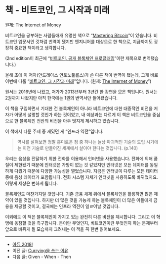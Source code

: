 # 책 - 비트코인, 그 시작과 미래

원제: The Internet of Money

비트코인을 공부하는 사람들애개 유명한 책으로
“[Mastering Bitcoin](http://j.mp/2QkT83k)”이 있습니다.
비트코인 입문서인 것처럼 번역이 됐지만 엔지니어를 대상으로 한 책으로,
지금까지도 굉장히 중요한 책이라고 생각합니다.

(2nd edition이 최근에
“[비트코인, 공개 블록체인 프로글래밍](http://j.mp/2QkHd5D)”이란 제목으로
번역됐습니다.)

올해 초에 이 저자(안드레아스 안토노풀롤스)가 쓴 다른 책이 번역이 됐는데,
그게 바로 이번에 다룰 “[비트코인, 그 시작과 미래](http://j.mp/2Rnw2Wa)”입니다.
(원제: [The Internet of Money](http://j.mp/2RIPz3n)”)

원서는 2016년에 나왔고, 저가가 2013년부터 3년간 한 강연을 모은 책입니다.
원서는 2권까지 나왔지만 아직 한국에는 1권의 번역서만 들어왔습니다.

이 책을 구입하면서 기대한 건 블록체인이 아니라 비트코인에 대한 대중적인
비전을 저자가 어떻게 설명할 것인가 하는 것이었고,
내 예상과는 다르게 이 책은 비트코인을 중심으로 한 블록체인 전반의 비전을
아주 멋지게 제시하고 있습니다.

이 책에서 다룬 주제 중 재밌던 게 “인프라 역전”입니다.

> 역사를 살펴보면 정말 흥미로운 점 중 하나는 늘상 파괴적인 기술의 도입 시기에는
> 이전 기술로 만들어진 세계에서 살아야 한다는 것입니다.
> (p.140)

우리는 음성을 전달하기 위한 전화를 이용해서 인터넷을 사용했습니다.
전화에 의해 품질이 제한됐기 때문에 인터넷은 가망이 없는 것 같았지만
인터넷은 모든 데이터를 동일하게 다뤘기 때문에 다양한 가능성을 열었습니다.
지금은 인터넷이 다루는 모든 데이터 중에 음성 데이터가 포함됩니다.
전화 시스템 자체가 인터넷을 사용하도록 바뀌었지요.
이렇게 세상은 변하게 됩니다.

블록체인도 마찬가지일 것입니다.
기존 금융 체제 위에서 블록체인을 활용하면 많은 제약이 있을 것입니다.
하지만 더 많은 것을 가능케 하는 블록체인이
더 많은 이들에게 금융을 제공할 것이고,
결국에는 인프라 역전이 일ㄹ어날 것입니다.

이외에도 이 책은 블록체인이 가지고 있는 완전히 다른 비전을 제시합니다.
그리고 이 혁명에 동참할 것을 촉구합니다.
돈이란 무엇인지, 비트코인이란 무엇인지 하는 문제부터
앞으로 바뀌게 될 모습까지 그려내는 이 책을 꼭 한번 읽어보세요.

---

- [아듀 2018!](https://adieu2018.ahastudio.com/)
- 이전 글: [Currying을 쓰는 이유](http://j.mp/2UtgSk5)
- 다음 글: Given - When - Then
